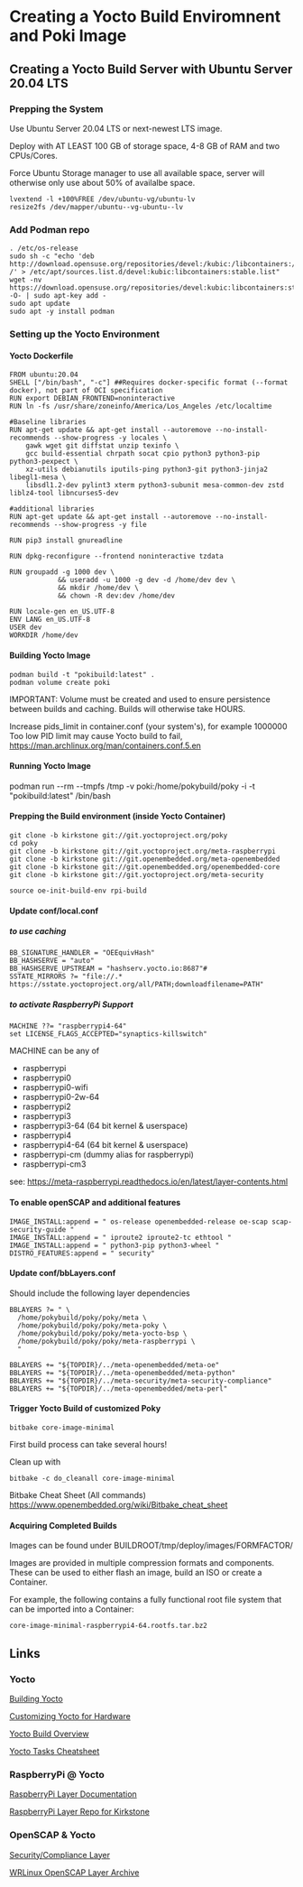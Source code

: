 # Creating a Yocto Build Enviromnent and Poki Image

## Creating a Yocto Build Server with Ubuntu Server 20.04 LTS

### Prepping the System

Use Ubuntu Server 20.04 LTS or next-newest LTS image.

Deploy with AT LEAST 100 GB of storage space, 4-8 GB of RAM and two CPUs/Cores.

Force Ubuntu Storage manager to use all available space, server will otherwise only use about 50% of availalbe space.

```
lvextend -l +100%FREE /dev/ubuntu-vg/ubuntu-lv
resize2fs /dev/mapper/ubuntu--vg-ubuntu--lv
```

### Add Podman repo

```
. /etc/os-release
sudo sh -c "echo 'deb http://download.opensuse.org/repositories/devel:/kubic:/libcontainers:/stable/xUbuntu_${VERSION_ID}/ /' > /etc/apt/sources.list.d/devel:kubic:libcontainers:stable.list"
wget -nv https://download.opensuse.org/repositories/devel:kubic:libcontainers:stable/xUbuntu_${VERSION_ID}/Release.key -O- | sudo apt-key add -
sudo apt update
sudo apt -y install podman
```


### Setting up the Yocto Environment

#### Yocto Dockerfile

```
FROM ubuntu:20.04
SHELL ["/bin/bash", "-c"] ##Requires docker-specific format (--format docker), not part of OCI specification
RUN export DEBIAN_FRONTEND=noninteractive
RUN ln -fs /usr/share/zoneinfo/America/Los_Angeles /etc/localtime

#Baseline libraries
RUN apt-get update && apt-get install --autoremove --no-install-recommends --show-progress -y locales \
	gawk wget git diffstat unzip texinfo \ 
	gcc build-essential chrpath socat cpio python3 python3-pip python3-pexpect \
	xz-utils debianutils iputils-ping python3-git python3-jinja2 libegl1-mesa \
	libsdl1.2-dev pylint3 xterm python3-subunit mesa-common-dev zstd liblz4-tool libncurses5-dev

#additional libraries
RUN apt-get update && apt-get install --autoremove --no-install-recommends --show-progress -y file

RUN pip3 install gnureadline

RUN dpkg-reconfigure --frontend noninteractive tzdata

RUN groupadd -g 1000 dev \
            && useradd -u 1000 -g dev -d /home/dev dev \
            && mkdir /home/dev \
            && chown -R dev:dev /home/dev

RUN locale-gen en_US.UTF-8
ENV LANG en_US.UTF-8
USER dev
WORKDIR /home/dev
```

#### Building Yocto Image

```
podman build -t "pokibuild:latest" .
podman volume create poki
```

IMPORTANT: Volume must be created and used to ensure persistence between builds and caching. Builds will otherwise take HOURS.


Increase pids_limit in container.conf (your system's), for example 1000000
Too low PID limit may cause Yocto build to fail, https://man.archlinux.org/man/containers.conf.5.en


#### Running Yocto Image

podman run --rm --tmpfs /tmp -v poki:/home/pokybuild/poky -i -t "pokibuild:latest" /bin/bash

#### Prepping the Build environment (inside Yocto Container)

```
git clone -b kirkstone git://git.yoctoproject.org/poky
cd poky
git clone -b kirkstone git://git.yoctoproject.org/meta-raspberrypi
git clone -b kirkstone git://git.openembedded.org/meta-openembedded
git clone -b kirkstone git://git.openembedded.org/openembedded-core
git clone -b kirkstone git://git.yoctoproject.org/meta-security

source oe-init-build-env rpi-build
```


#### Update conf/local.conf

##### to use caching

```
BB_SIGNATURE_HANDLER = "OEEquivHash"
BB_HASHSERVE = "auto"
BB_HASHSERVE_UPSTREAM = "hashserv.yocto.io:8687"#
SSTATE_MIRRORS ?= "file://.* https://sstate.yoctoproject.org/all/PATH;downloadfilename=PATH"
```

##### to activate RaspberryPi Support

```
MACHINE ??= "raspberrypi4-64"
set LICENSE_FLAGS_ACCEPTED="synaptics-killswitch"
```

MACHINE can be any of

- raspberrypi
- raspberrypi0
- raspberrypi0-wifi
- raspberrypi0-2w-64
- raspberrypi2
- raspberrypi3
- raspberrypi3-64 (64 bit kernel & userspace)
- raspberrypi4
- raspberrypi4-64 (64 bit kernel & userspace)
- raspberrypi-cm (dummy alias for raspberrypi)
- raspberrypi-cm3

see: https://meta-raspberrypi.readthedocs.io/en/latest/layer-contents.html


#### To enable openSCAP and additional features

```
IMAGE_INSTALL:append = " os-release openembedded-release oe-scap scap-security-guide "
IMAGE_INSTALL:append = " iproute2 iproute2-tc ethtool "
IMAGE_INSTALL:append = " python3-pip python3-wheel "
DISTRO_FEATURES:append = " security"
```
  

#### Update conf/bbLayers.conf

Should include the following layer dependencies

```
BBLAYERS ?= " \
  /home/pokybuild/poky/poky/meta \
  /home/pokybuild/poky/poky/meta-poky \
  /home/pokybuild/poky/poky/meta-yocto-bsp \
  /home/pokybuild/poky/poky/meta-raspberrypi \
  "

BBLAYERS += "${TOPDIR}/../meta-openembedded/meta-oe"
BBLAYERS += "${TOPDIR}/../meta-openembedded/meta-python"
BBLAYERS += "${TOPDIR}/../meta-security/meta-security-compliance"
BBLAYERS += "${TOPDIR}/../meta-openembedded/meta-perl"
```


#### Trigger Yocto Build of customized Poky

```
bitbake core-image-minimal
```

First build process can take several hours! 


Clean up with 
```
bitbake -c do_cleanall core-image-minimal
```

Bitbake Cheat Sheet (All commands)
https://www.openembedded.org/wiki/Bitbake_cheat_sheet


#### Acquiring Completed Builds

Images can be found under BUILDROOT/tmp/deploy/images/FORMFACTOR/

Images are provided in multiple compression formats and components.
These can be used to either flash an image, build an ISO or create a Container.


For example, the following contains a fully functional root file system that can be imported into a Container: 
```
core-image-minimal-raspberrypi4-64.rootfs.tar.bz2
```


	
## Links

### Yocto

[Building Yocto](https://www.yoctoproject.org/software-overview/)

[Customizing Yocto for Hardware](https://docs.yoctoproject.org/brief-yoctoprojectqs/index.html#customizing-your-build-for-specific-hardware)

[Yocto Build Overview](https://docs.yoctoproject.org/overview-manual/concepts.html#images)

[Yocto Tasks Cheatsheet](https://docs.yoctoproject.org/dev-manual/common-tasks.html)

### RaspberryPi @ Yocto

[RaspberryPi Layer Documentation](https://meta-raspberrypi.readthedocs.io/en/latest/readme.html)

[RaspberryPi Layer Repo for Kirkstone](https://git.yoctoproject.org/meta-raspberrypi/log/?h=kirkstone)

### OpenSCAP & Yocto

[Security/Compliance Layer](https://git.yoctoproject.org/meta-security/tree/meta-security-compliance/README)

[WRLinux OpenSCAP Layer Archive](https://web.archive.org/web/20210923140708/https://static.open-scap.org/ssg-guides/ssg-wrlinux8-guide-basic-embedded.html)

